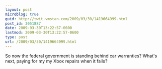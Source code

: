 ```yaml
---
layout: post
microblog: true
guid: http://twit.vmstan.com/2009/03/30/1419664999.html
post_id: 3051887
date: 2009-03-30T13:22:57-0600
lastmod: 2009-03-30T13:22:57-0600
type: post
url: /2009/03/30/1419664999.html
---
```

So now the federal government is standing behind car warranties? What's next, paying for my my Xbox repairs when it fails?
